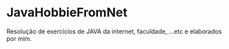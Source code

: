 # JavaHobbieFromNet
Resolução de exercícios de JAVA da internet, faculdade, …etc e elaborados por mim.
